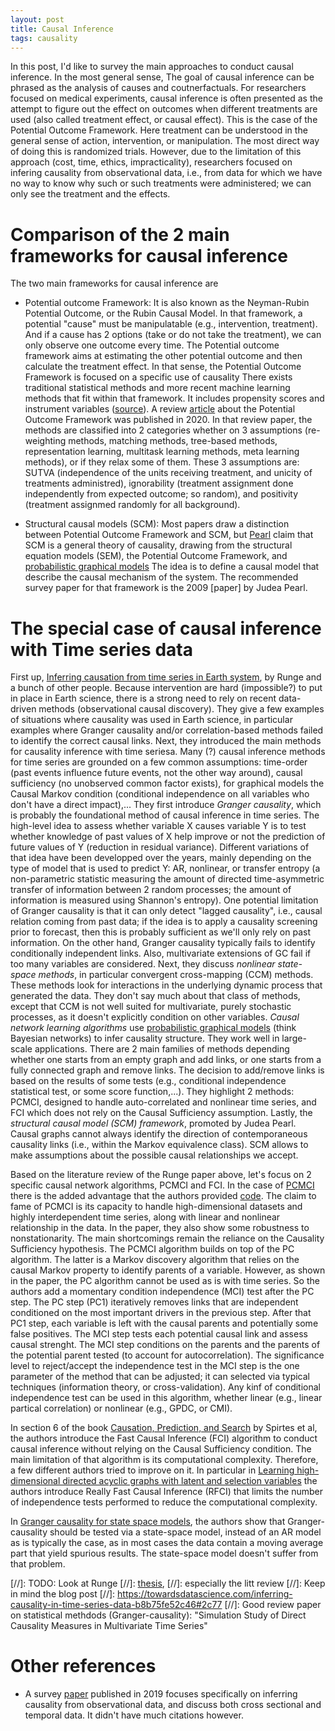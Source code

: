 ```yaml
---
layout: post
title: Causal Inference 
tags: causality 
---
```


In this post, I'd like to survey the main approaches to conduct causal inference. 
In the most general sense, The goal of causal inference can be phrased as the analysis of causes and
coutnerfactuals.
For researchers focused on medical experiments,
causal inference is often presented as the attempt to figure out the effect on
outcomes when different treatments are used (also called treatment effect, or
causal effect). This is the case of the Potential Outcome Framework.
Here treatment can be understood in the general sense of action, intervention, or
manipulation.
The most direct
way of doing this is randomized trials. However, due to the limitation  of this
approach (cost, time, ethics, impracticality), researchers focused on infering
causality from observational data, i.e., from data for which we have no way to
know why such or such treatments were administered; we can only see the treatment
and the effects.

# Comparison of the 2 main frameworks for causal inference

The two main frameworks for causal inference are
* Potential outcome Framework:
It is also known as the Neyman-Rubin Potential Outcome, or the Rubin Causal
Model.  In that framework, a potential "cause" must be manipulatable (e.g.,
intervention, treatment).  And if a cause has 2 options (take or do not take the
treatment), we can only observe one outcome every time. The Potential outcome
framework aims at estimating the other potential outcome and then calculate the
treatment effect. In that sense, the Potential Outcome Framework is focused on a
specific use of causality
There exists traditional statistical methods and more recent
machine learning methods that fit within that framework.  It includes propensity
scores and instrument variables
([source](http://www2.stat.duke.edu/~fl35/teaching/440-19F/Tutorial_PlusDS.pdf)).
A review [article](https://arxiv.org/pdf/2002.02770.pdf) about the Potential
Outcome Framework was published in 2020. In that review paper, the methods are
classified into 2 categories whether on 3 assumptions (re-weighting methods, matching methods,
tree-based methods, representation learning, multitask learning methods, meta
learning methods), or if they relax some of
them.
These 3 assumptions are: SUTVA (independence of the units receiving treatment, and
unicity of treatments administred), ignorability (treatment assignment done
independently from expected outcome; so random), and positivity (treatment assignmed
randomly for all background).  

* Structural causal models (SCM): 
Most papers draw a distinction between Potential Outcome Framework and SCM, but
[Pearl](https://projecteuclid.org/euclid.ssu/1255440554http://projecteuclid.org/euclid.ssu/1255440554)
claim that SCM is a general theory of causality, drawing from the structural
equation models (SEM), the Potential Outcome Framework, and [probabilistic
graphical models](/2020/04/14/bn)
The idea is to define a causal model that describe the causal
mechanism of the system.  The recommended survey paper for that framework is the
2009
[paper]
by Judea Pearl.

# The special case of causal inference with Time series data

First up, [Inferring causation from time series in Earth
system](https://www.nature.com/articles/s41467-019-10105-3.pdf), by Runge and a
bunch of other people.
Because intervention are hard (impossible?) to put in place in Earth science,
there is a strong need to rely on recent data-driven methods (observational
causal discovery).
They give a few examples of situations where causality was used in Earth
science, in particular examples where Granger causality and/or correlation-based
methods failed to identify the correct causal links.
Next, they introduced the main methods for causality inference with time
seriesa. Many (?) causal inference methods for time series are grounded on a few
common assumptions: time-order (past events influence future events, not the
other way around), causal sufficiency (no unobserved common factor exists), for graphical
models the Causal Markov condition (conditional independence on all variables
who don't have a direct impact),...
They first introduce _Granger causality_, which is probably the foundational
method of causal inference in time series. The high-level idea to assess whether
variable X causes variable Y is to test whether knowledge of past values of X
help improve or not the prediction of future values of Y (reduction in residual
variance). Different variations of that idea have been developped over the
years, mainly depending on the type of model that is used to predict Y: AR,
nonlinear, or transfer entropy (a non-parametric statistic measuring the amount
of directed time-asymmetric transfer of information between 2 random processes;
the amount of information is measured using Shannon's entropy). One potential
limitation of Granger causality is that it can only detect "lagged causality",
i.e., causal relation coming from past data; if the idea is to apply a causality
screening prior to forecast, then this is probably sufficient as we'll only rely
on past information. On the other hand, Granger causality typically fails to
identify conditionally independent links. Also, multivariate extensions of GC
fail if too many variables are considered.
Next, they discuss _nonlinear state-space methods_, in particular convergent
cross-mapping (CCM) methods. These methods look for interactions in the
underlying dynamic process that generated the data. They don't say much about
that class of methods, except that CCM is not well suited for multivariate,
purely stochastic processes, as it doesn't explicitly condition on other
variables.
_Causal network learning algorithms_ use [probabilistic
graphical models](/2020/04/14/bn) (think Bayesian networks) to infer causality
structure. They work well in large-scale applications. There are 2 main families
of methods depending whether one starts from an empty graph and add links, or
one starts from a fully connected graph and remove links. The decision to
add/remove links is based on the results of some tests (e.g., conditional
independence statistical test, or some score function,...). They highlight 2
methods: PCMCI, designed to handle auto-correlated and nonlinear time series,
and FCI which does not rely on the Causal Sufficiency assumption.
Lastly, the _structural causal model (SCM) framework_, promoted by Judea Pearl.
Causal graphs cannot always identify the direction of contemporaneous causality
links (i.e., within the Markov equivalence class). SCM allows to make
assumptions about the possible causal relationships we accept.

Based on the literature review of the Runge paper above, let's focus on 2
specific causal network algorithms, PCMCI and FCI.
In the case of [PCMCI](https://advances.sciencemag.org/content/advances/5/11/eaau4996.full.pdf)
there is the added advantage that the authors provided
[code](https://github.com/jakobrunge/tigramite).
The claim to fame of PCMCI is its capacity to handle high-dimensional datasets
and highly interdependent time series, along with linear and nonlinear
relationship in the data. In the paper, they also show some robustness to
nonstationarity. The main shortcomings remain the reliance on the Causality
Sufficiency hypothesis.
The PCMCI algorithm builds on top of the PC algorithm. The latter is a Markov
discovery algorithm that relies on the causal Markov property to identify
parents of a variable. However, as shown in the paper, the PC algorithm cannot
be used as is with time series. So the authors add a momentary condition
independence (MCI) test after the PC step. The PC step (PC1) iteratively removes links
that are independent conditioned on the most important drivers in the previous
step. After that PC1 step, each variable is left with the causal parents and
potentially some false positives. The MCI step tests each potential causal link
and assess causal strenght. The MCI step conditions on the parents and the
parents of the potential parent tested (to account for autocorrelation).
The significance level to reject/accept the independence test in the MCI step is
the one parameter of the method that can be adjusted; it can selected via
typical techniques (information theory, or cross-validation).
Any kinf of conditional independence test can be used in this algorithm, whether
linear (e.g., linear partical correlation) or nonlinear (e.g., GPDC, or CMI).

In section 6 of the book [Causation, Prediction, and
Search](http://www.cs.cmu.edu/afs/cs.cmu.edu/project/learn-43/lib/photoz/.g/web/.g/scottd/fullbook.pdf)
by Spirtes et al, the authors introduce the Fast Causal Inference (FCI)
algorithm to conduct causal inference without relying on the Causal Sufficiency
condition. The main limitation of that algorithm is its computational
complexity. Therefore, a few different authors tried to improve on it. In
particular in [Learning high-dimensional directed acyclic graphs
with latent and selection
variables](https://projecteuclid.org/download/pdfview_1/euclid.aos/1333567191)
the authors introduce Really Fast Causal Inference (RFCI) that limits the number
of independence tests performed to reduce the computational complexity.

In [Granger causality for state space
models](https://arxiv.org/pdf/1501.06502.pdf), the authors show that
Granger-causality should be tested via a state-space model, instead of an AR
model as is typically the case, as in most cases the data contain a moving
average part that yield spurious results. The state-space model doesn't suffer
from that problem.


[//]: TODO: Look at Runge
[//]: [thesis](https://edoc.hu-berlin.de/bitstream/handle/18452/17669/runge.pdf?sequence=1),
[//]: especially the litt review
[//]: Keep in mind the blog post
[//]: https://towardsdatascience.com/inferring-causality-in-time-series-data-b8b75fe52c46#2c77
[//]: Good review paper on statistical methdods (Granger-causality): "Simulation Study of Direct Causality Measures in Multivariate Time Series" 


# Other references

* A survey [paper](https://arxiv.org/pdf/1809.09337.pdf) published in 2019 focuses
specifically on inferring causality from observational data, and discuss both
cross sectional and temporal data. It didn't have much citations however.
